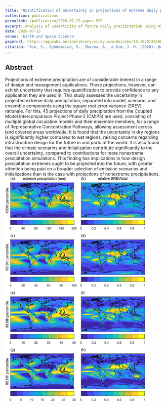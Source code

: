 ```yaml
---
title: "Quantification of uncertainty in projections of extreme daily precipitation"
collection: publications
permalink: /publication/2020-07-15-paper-ESS
excerpt: Analysis of uncertinity of future daily precipitation using 45GCMs from CMIP5.
date: 2020-07-15
venue: 'Earth and Space Science'
paperurl: https://agupubs.onlinelibrary.wiley.com/doi/abs/10.1029/2019EA001052
citation: 'Kim, S., Eghdamirad, S., Sharma, A., & Kim, J. H. (2020). Quantification of uncertainty in projections of extreme daily precipitation. <i>Earth and Space Science</i>, 7(8), e2019EA001052.'
---
```

## Abstract
Projections of extreme precipitation are of considerable interest in a range of design and management applications. These projections, however, can exhibit uncertainty that requires quantification to provide confidence to any application they are used in. This study assesses the uncertainty in projected extreme daily precipitation, separated into model, scenario, and ensemble components using the square root error variance (SREV) rationale. For this, 45 projections of daily precipitation from the Coupled Model Intercomparison Project Phase 5 (CMIP5) are used, consisting of multiple global circulation models and their ensemble members, for a range of Representative Concentration Pathways, allowing assessment across land covered areas worldwide. It is found that the uncertainty in dry regions is significantly higher compared to wet regions, raising concerns regarding infrastructure design for the future in arid parts of the world. It is also found that the climate scenarios and initialization contribute significantly to the overall uncertainty, compared to contributions for more nonextreme precipitation simulations. This finding has implications in how design precipitation extremes ought to be projected into the future, with greater attention being paid on a broader selection of emission scenarios and initializations than is the case with projections of nonextreme precipitations.
<br/><img src='/images/2020_ESS_SREV.jpg' width="90%" height="90%">